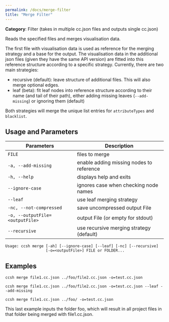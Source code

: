 ```yaml
---
permalink: /docs/merge-filter
title: "Merge Filter"
---
```


**Category**: Filter (takes in multiple cc.json files and outputs single cc.json)

Reads the specified files and merges visualisation data.

The first file with visualisation data is used as reference for the merging strategy and a base for the output. The visualisation data in the additional json files (given they have the same API version) are fitted into this reference structure according to a specific strategy. Currently, there are two main strategies:

- recursive (default): leave structure of additional files. This will also merge optional edges.
- leaf (beta): fit leaf nodes into reference structure according to their name (and tail of their path),
  either adding missing leaves (`--add-missing`) or ignoring them (default)

Both strategies will merge the unique list entries for `attributeTypes` and `blacklist`.

## Usage and Parameters

| Parameters                      | Description                              |
| ------------------------------- | ---------------------------------------- |
| `FILE`                          | files to merge                           |
| `-a, --add-missing`             | enable adding missing nodes to reference |
| `-h, --help`                    | displays help and exits                  |
| `--ignore-case`                 | ignores case when checking node names    |
| `--leaf`                        | use leaf merging strategy                |
| `-nc, --not-compressed`         | save uncompressed output File            |
| `-o, --outputFile=<outputFile>` | output File (or empty for stdout)        |
| `--recursive`                   | use recursive merging strategy (default) |

```
Usage: ccsh merge [-ah] [--ignore-case] [--leaf] [-nc] [--recursive]
                  [-o=<outputFile>] FILE or FOLDER...
```

## Examples

```
ccsh merge file1.cc.json ../foo/file2.cc.json -o=test.cc.json
```

```
ccsh merge file1.cc.json ../foo/file2.cc.json -o=test.cc.json --leaf --add-missing
```

```
ccsh merge file1.cc.json ../foo/ -o=test.cc.json
```

This last example inputs the folder foo, which will result in all project files in that folder being merged with file1.cc.json.
